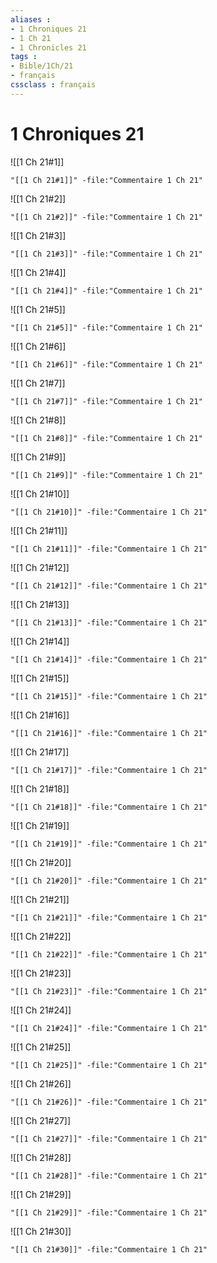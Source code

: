 ```yaml
---
aliases : 
- 1 Chroniques 21
- 1 Ch 21
- 1 Chronicles 21
tags : 
- Bible/1Ch/21
- français
cssclass : français
---
```


# 1 Chroniques 21

![[1 Ch 21#1]]

```query
"[[1 Ch 21#1]]" -file:"Commentaire 1 Ch 21"
```

![[1 Ch 21#2]]

```query
"[[1 Ch 21#2]]" -file:"Commentaire 1 Ch 21"
```

![[1 Ch 21#3]]

```query
"[[1 Ch 21#3]]" -file:"Commentaire 1 Ch 21"
```

![[1 Ch 21#4]]

```query
"[[1 Ch 21#4]]" -file:"Commentaire 1 Ch 21"
```

![[1 Ch 21#5]]

```query
"[[1 Ch 21#5]]" -file:"Commentaire 1 Ch 21"
```

![[1 Ch 21#6]]

```query
"[[1 Ch 21#6]]" -file:"Commentaire 1 Ch 21"
```

![[1 Ch 21#7]]

```query
"[[1 Ch 21#7]]" -file:"Commentaire 1 Ch 21"
```

![[1 Ch 21#8]]

```query
"[[1 Ch 21#8]]" -file:"Commentaire 1 Ch 21"
```

![[1 Ch 21#9]]

```query
"[[1 Ch 21#9]]" -file:"Commentaire 1 Ch 21"
```

![[1 Ch 21#10]]

```query
"[[1 Ch 21#10]]" -file:"Commentaire 1 Ch 21"
```

![[1 Ch 21#11]]

```query
"[[1 Ch 21#11]]" -file:"Commentaire 1 Ch 21"
```

![[1 Ch 21#12]]

```query
"[[1 Ch 21#12]]" -file:"Commentaire 1 Ch 21"
```

![[1 Ch 21#13]]

```query
"[[1 Ch 21#13]]" -file:"Commentaire 1 Ch 21"
```

![[1 Ch 21#14]]

```query
"[[1 Ch 21#14]]" -file:"Commentaire 1 Ch 21"
```

![[1 Ch 21#15]]

```query
"[[1 Ch 21#15]]" -file:"Commentaire 1 Ch 21"
```

![[1 Ch 21#16]]

```query
"[[1 Ch 21#16]]" -file:"Commentaire 1 Ch 21"
```

![[1 Ch 21#17]]

```query
"[[1 Ch 21#17]]" -file:"Commentaire 1 Ch 21"
```

![[1 Ch 21#18]]

```query
"[[1 Ch 21#18]]" -file:"Commentaire 1 Ch 21"
```

![[1 Ch 21#19]]

```query
"[[1 Ch 21#19]]" -file:"Commentaire 1 Ch 21"
```

![[1 Ch 21#20]]

```query
"[[1 Ch 21#20]]" -file:"Commentaire 1 Ch 21"
```

![[1 Ch 21#21]]

```query
"[[1 Ch 21#21]]" -file:"Commentaire 1 Ch 21"
```

![[1 Ch 21#22]]

```query
"[[1 Ch 21#22]]" -file:"Commentaire 1 Ch 21"
```

![[1 Ch 21#23]]

```query
"[[1 Ch 21#23]]" -file:"Commentaire 1 Ch 21"
```

![[1 Ch 21#24]]

```query
"[[1 Ch 21#24]]" -file:"Commentaire 1 Ch 21"
```

![[1 Ch 21#25]]

```query
"[[1 Ch 21#25]]" -file:"Commentaire 1 Ch 21"
```

![[1 Ch 21#26]]

```query
"[[1 Ch 21#26]]" -file:"Commentaire 1 Ch 21"
```

![[1 Ch 21#27]]

```query
"[[1 Ch 21#27]]" -file:"Commentaire 1 Ch 21"
```

![[1 Ch 21#28]]

```query
"[[1 Ch 21#28]]" -file:"Commentaire 1 Ch 21"
```

![[1 Ch 21#29]]

```query
"[[1 Ch 21#29]]" -file:"Commentaire 1 Ch 21"
```

![[1 Ch 21#30]]

```query
"[[1 Ch 21#30]]" -file:"Commentaire 1 Ch 21"
```

